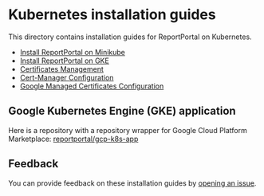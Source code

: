 # Kubernetes installation guides

This directory contains installation guides for ReportPortal on Kubernetes.

- [Install ReportPortal on Minikube](minikube-install.md)
- [Install ReportPortal on GKE](gke-install.md)
- [Certificates Management](certificates-management.md)
- [Cert-Manager Configuration](cert-manager-config.md)
- [Google Managed Certificates Configuration](gcp-managed-cert-config.md)

## Google Kubernetes Engine (GKE) application

Here is a repository with a repository wrapper for Google Cloud Platform Marketplace:
[reportportal/gcp-k8s-app](https://github.com/reportportal/gcp-k8s-app)

## Feedback

You can provide feedback on these installation guides by
[opening an issue](https://github.com/reportportal/kubernetes/issues/new/choose).
